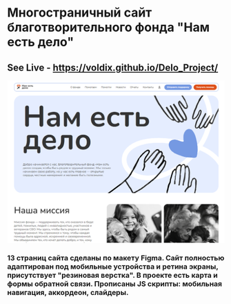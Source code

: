 # Многостраничный сайт благотворительного фонда "Нам есть дело"
## See Live - https://voldix.github.io/Delo_Project/
![App Screenshot](/img/project_img.PNG)
### 13 страниц сайта сделаны по макету Figma. Сайт полностью адаптирован под мобильные устройства и ретина экраны, присутствует "резиновая верстка". В проекте есть карта и формы обратной связи. Прописаны JS скрипты: мобильная навигация, аккордеон, слайдеры.    
